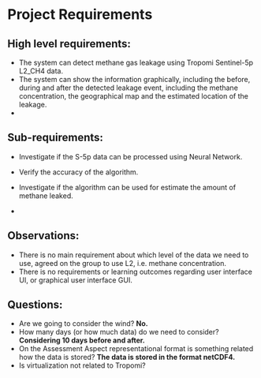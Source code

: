 # Project Requirements

## High level requirements:

-	The system can detect methane gas leakage using Tropomi Sentinel-5p L2_CH4 data.
-	The system can show the information graphically, including the before, during and after the detected leakage event, including the methane concentration, the geographical map and the estimated location of the leakage.
-	



## Sub-requirements:

- Investigate if the S-5p data can be processed using Neural Network.

- Verify the accuracy of the algorithm.

- Investigate if the algorithm can be used for estimate the amount of methane leaked.

- 

  

## Observations:

- There is no main requirement about which level of the data we need to use, agreed on the group to use L2, i.e. methane concentration.
- There is no requirements or learning outcomes regarding user interface UI, or graphical user interface GUI. 

## Questions:

- Are we going to consider the wind? **No.**
- How many days (or how much data) do we need to consider? **Considering 10 days before and after.**
- On the Assessment Aspect representational format is something related how the data is stored? **The data is stored in the format netCDF4.**
- Is virtualization not related to Tropomi?